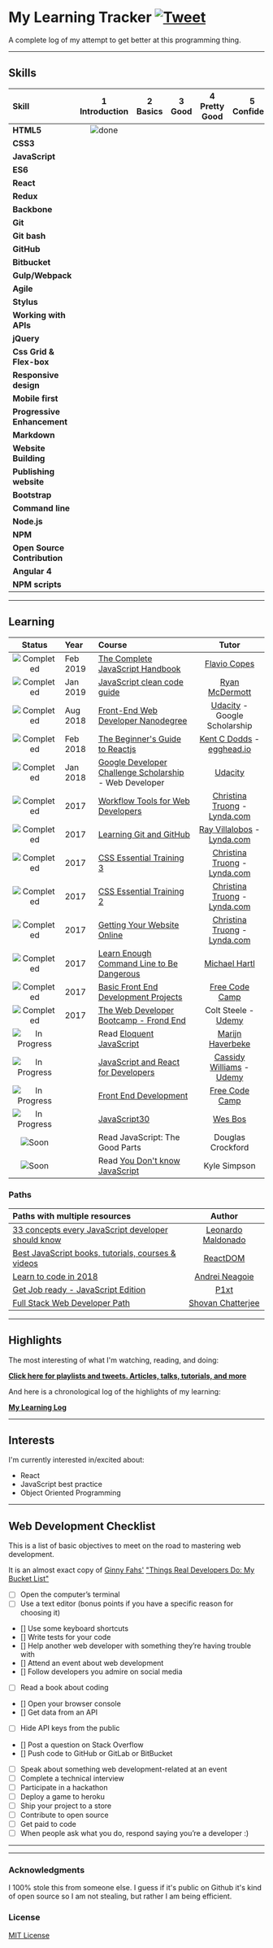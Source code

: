 # My Learning Tracker [![Tweet](https://img.shields.io/twitter/url/http/shields.io.svg?style=social)](https://twitter.com/intent/tweet?text=Web%20Dev%20learning%20tracker%20&url=https://github.com/Syknapse/My-Learning-Tracker&via=syknapse&hashtags=100DaysofCode)

A complete log of my attempt to get better at this programming thing.  


----

## Skills

[done]: https://user-images.githubusercontent.com/29199184/32275438-8385f5c0-bf0b-11e7-9406-42265f71e2bd.png "Done"

|               Skill              | 1<br>Introduction | 2<br>Basics   | 3<br>Good     | 4<br>Pretty Good | 5<br>Confident | 6<br>Awesome    |
|:-------------------------------- |:-----------------:|:-------------:|:-------------:|:----------------:|:--------------:|:---------------:|
|**HTML5**                         |  ![done][done]    |  |  |     |  |                 |
|**CSS3**                          |     |  |  |    |   |                 |
|**JavaScript**                    |     |  |  |                  |                |                 |
|**ES6**                           |     |  |  |                  |                |                 |
|**React**                         |      |  |  |                  |                |                 |
|**Redux**                         |      |  |               |                  |                |                 |
|**Backbone**                      |  |  |  |                  |                |                 |
|**Git**                           |     |  |  |    |                |                 |
|**Git bash**                      |     |  |  |                  |                |                 |
|**GitHub**                        |     |  |  |     |                |                 |
|**Bitbucket**                     |     |  | |    |                |                 |
|**Gulp/Webpack**                  |      | |               |                  |                |                 |
|**Agile**                         |     |  | |                  |                |                 |
|**Stylus**                        |    |  | |                  |                |                 |
|**Working with APIs**             |    |  |  |                  |                |                 |
|**jQuery**                        |      |  |  |     |                |                 |
|**Css Grid & Flex-box**           |     |  |  |    |                |                 |
|**Responsive design**             |     | | |     |                |                 |
|**Mobile first**                  |     |  |  |     |                |                 |
|**Progressive Enhancement**       |    |  ||   |                |                 |
|**Markdown**                      |    |  |  |    |   |                 |
|**Website Building**              |     |  |  |    |                |                 |
|**Publishing website**            |     |  |  |                  |                |                 |
|**Bootstrap**                     |      |  |  |                  |                |                 |
|**Command line**                  |      |  |  |                  |                |                 |
|**Node.js**                       |     |  |               |                  |                |                 |
|**NPM**                           | |  |               |                  |                |                 |
|**Open Source Contribution**      |     | |               |                  |                |                 |
|**Angular 4**                     |     |               |               |                  |                |                 |
|**NPM scripts**                   |      |               |               |                  |                |          .      |

----

## Learning

[//]: # (Status images)

[Completed]: https://user-images.githubusercontent.com/29199184/32275438-8385f5c0-bf0b-11e7-9406-42265f71e2bd.png "Completed"
[In Progress]: https://user-images.githubusercontent.com/29199184/34462881-7305ddac-ee4d-11e7-9b57-589424820da4.png "In Progress"
[Soon]: https://user-images.githubusercontent.com/29199184/34462916-d5c37bd4-ee4d-11e7-9f4a-d57f2243281b.png "Soon"

|            Status           |   Year   | Course                                                          |                Tutor                        |
|:---------------------------:|:---------|:----------------------------------------------------------------|:-------------------------------------------:|
| ![Completed][Completed]     | Feb 2019 | [The Complete JavaScript Handbook]                              | [Flavio Copes]                              |
| ![Completed][Completed]     | Jan 2019 | [JavaScript clean code guide]                                   | [Ryan McDermott]                            |
| ![Completed][Completed]     | Aug 2018 | [Front-End Web Developer Nanodegree]                            | [Udacity] - Google Scholarship              |
| ![Completed][Completed]     | Feb 2018 | [The Beginner's Guide to Reactjs]                               | [Kent C Dodds] - [egghead.io]               |
| ![Completed][Completed]     | Jan 2018 | [Google Developer Challenge Scholarship] - Web Developer        | [Udacity]                                   |
| ![Completed][Completed]     | 2017     | [Workflow Tools for Web Developers]                             | [Christina Truong] - [Lynda.com]            |
| ![Completed][Completed]     | 2017     | [Learning Git and GitHub]                                       | [Ray Villalobos] - [Lynda.com]              |
| ![Completed][Completed]     | 2017     | [CSS Essential Training 3]                                      | [Christina Truong] - [Lynda.com]            |
| ![Completed][Completed]     | 2017     | [CSS Essential Training 2]                                      | [Christina Truong] - [Lynda.com]            |
| ![Completed][Completed]     | 2017     | [Getting Your Website Online]                                   | [Christina Truong] - [Lynda.com]            |
| ![Completed][Completed]     | 2017     | [Learn Enough Command Line to Be Dangerous]                     | [Michael Hartl]                             |
| ![Completed][Completed]     | 2017     | [Basic Front End Development Projects]                          | [Free Code Camp]                            |
| ![Completed][Completed]     | 2017     | [The Web Developer Bootcamp - Frond End]                        | Colt Steele - [Udemy]                       |
| ![In Progress][In Progress] |          | Read [Eloquent JavaScript]                                      | [Marijn Haverbeke]                          |
| ![In Progress][In Progress] |          | [JavaScript and React for Developers]                           | [Cassidy Williams] - [Udemy]                |
| ![In Progress][In Progress] |          | [Front End Development]                                         | [Free Code Camp]                            |
| ![In Progress][In Progress] |          | [JavaScript30]                                                  | [Wes Bos]                                   |
| ![Soon][Soon]               |          | Read JavaScript: The Good Parts                                 | Douglas Crockford                           |
| ![Soon][Soon]               |          | Read [You Don't know JavaScript]                                | Kyle Simpson                                |

[//]: # (Reference links to courses)

[The Complete JavaScript Handbook]: https://medium.freecodecamp.org/the-complete-javascript-handbook-f26b2c71719c
[JavaScript clean code guide]: https://github.com/ryanmcdermott/clean-code-javascript
[Front-End Web Developer Nanodegree]: https://eu.udacity.com/course/front-end-web-developer-nanodegree--nd001
[JavaScript and React for Developers]: https://www.udemy.com/js-and-react-for-devs/
[You Don't know JavaScript]: https://github.com/getify/You-Dont-Know-JS
[Workflow Tools for Web Developers]: https://www.lynda.com/Web-Design-tutorials/Workflow-Tools-Web-Development/533305-2.html
[Learning Git and GitHub]: https://www.lynda.com/Git-tutorials/Up-Running-Git-GitHub/409275-2.html
[CSS Essential Training 3]: https://www.lynda.com/CSS-tutorials/CSS-Essential-Training-3/609030-2.html
[CSS Essential Training 2]: https://www.lynda.com/CSS-tutorials/CSS-Essential-Training-2/569189-2.html
[Getting Your Website Online]: https://www.lynda.com/Web-Development-tutorials/Getting-Your-Website-Online/609031-2.html
[Learn Enough Command Line to Be Dangerous]: https://www.learnenough.com/command-line-tutorial
[Basic Front End Development Projects]: https://www.freecodecamp.org/syknapse
[The Web Developer Bootcamp - Frond End]: https://www.udemy.com/the-web-developer-bootcamp
[The Web Developer Bootcamp - Back End]: https://www.udemy.com/the-web-developer-bootcamp
[Front End Development]: https://www.freecodecamp.org/syknapse
[Google Developer Challenge Scholarship]: https://www.udacity.com/google-scholarships
[JavaScript30]: https://javascript30.com/
[JavaScript & jQuery]: http://javascriptbook.com/
[Eloquent JavaScript]: http://eloquentjavascript.net/
[Learn CSS Grid]: https://scrimba.com/g/gR8PTE
[The Beginner's Guide to Reactjs]: https://egghead.io/courses/the-beginner-s-guide-to-reactjs

[//]: # (Reference links to tutors)

[Flavio Copes]: https://twitter.com/flaviocopes
[Ryan McDermott]: https://github.com/ryanmcdermott
[Cassidy Williams]: https://twitter.com/cassidoo
[Christina Truong]: https://twitter.com/christinatruong
[Lynda.com]: https://www.lynda.com
[Ray Villalobos]: https://twitter.com/planetoftheweb
[Michael Hartl]: https://twitter.com/mhartl
[Free Code Camp]: https://www.freecodecamp.org
[Udemy]: https://www.udemy.com
[Udacity]: https://www.udacity.com
[Wes Bos]: https://twitter.com/wesbos
[Marijn Haverbeke]: https://twitter.com/MarijnJH
[Per Harald Borgen]: https://twitter.com/perborgen
[Scrimba]: https://scrimba.com/
[Kent C Dodds]: https://egghead.io/instructors/kentcdodds
[egghead.io]: https://egghead.io/

### Paths

| Paths with multiple resources                             |            Author            |
|:----------------------------------------------------------|:----------------------------:|
| [33 concepts every JavaScript developer should know]      | [Leonardo Maldonado]         |
| [Best JavaScript books, tutorials, courses & videos]      | [ReactDOM]                   |
| [Learn to code in 2018]                                   | [Andrei Neagoie]             |
| [Get Job ready - JavaScript Edition]                      | [P1xt]                       |
| [Full Stack Web Developer Path]                           | [Shovan Chatterjee]          |

[//]: # (Reference links to paths)

[33 concepts every JavaScript developer should know]: https://github.com/leonardomso/33-js-concepts
[Best JavaScript books, tutorials, courses & videos]: https://reactdom.com/blog/javascript-books
[Learn to code in 2018]: https://hackernoon.com/learn-to-code-in-2018-get-hired-and-have-fun-along-the-way-b338247eed6a
[Get Job ready - JavaScript Edition]: https://github.com/P1xt/p1xt-guides/blob/master/job-ready-javascript-edition-2.0.md
[Full Stack Web Developer Path]: https://github.com/shovanch/fullstack-web-developer-path

[//]: # (Reference links to authors)
[Leonardo Maldonado]: https://github.com/leonardomso
[ReactDOM]: https://reactdom.com
[Andrei Neagoie]: https://twitter.com/AndreiNeagoie
[P1xt]: https://github.com/P1xt
[Shovan Chatterjee]: https://github.com/shovanch

----

## Highlights

The most interesting of what I'm watching, reading, and doing:

[**Click here for playlists and tweets. Articles, talks, tutorials, and more**](https://syknapse.github.io/My-Learning-Tracker/)

And here is a chronological log of the highlights of my learning:

[**My Learning Log**](https://github.com/Syknapse/My-Learning-Tracker/blob/master/log.md)

----

## Interests

I'm currently interested in/excited about:

+ React
+ JavaScript best practice
+ Object Oriented Programming

----

## Web Development Checklist

This is a list of basic objectives to meet on the road to mastering web development.

It is an almost exact copy of [Ginny Fahs'](https://twitter.com/ginnyfahs) ["Things Real Developers Do: My Bucket List"](https://blog.prototypr.io/wondering-if-youre-a-real-developer-yet-try-making-a-bucket-list-281275482155)


* [ ] Open the computer’s terminal
* [ ] Use a text editor (bonus points if you have a specific reason for choosing it)
* [] Use some keyboard shortcuts
* [] Write tests for your code
* [] Help another web developer with something they’re having trouble with
* [] Attend an event about web development
* [] Follow developers you admire on social media
* [ ] Read a book about coding
* [] Open your browser console
* [] Get data from an API
* [ ] Hide API keys from the public
* [] Post a question on Stack Overflow
* [] Push code to GitHub or GitLab or BitBucket
* [ ] Speak about something web development-related at an event
* [ ] Complete a technical interview
* [ ] Participate in a hackathon
* [ ] Deploy a game to heroku
* [ ] Ship your project to a store
* [ ] Contribute to open source
* [ ] Get paid to code
* [ ] When people ask what you do, respond saying you’re a developer :)

----



----

### Acknowledgments

I 100% stole this from someone else.  I guess if it's public on Github it's kind of open source so I am not stealing, but rather I am being efficient.  

### License

[MIT License](https://github.com/Syknapse/My-Learning-Tracker/blob/master/LICENSE)
